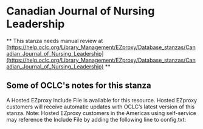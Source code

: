 # Canadian Journal of Nursing Leadership
** This stanza needs manual review at [https://help.oclc.org/Library_Management/EZproxy/Database_stanzas/Canadian_Journal_of_Nursing_Leadership](https://help.oclc.org/Library_Management/EZproxy/Database_stanzas/Canadian_Journal_of_Nursing_Leadership) **

## Some of OCLC's notes for this stanza

A Hosted EZproxy Include File is available for this resource. Hosted EZproxy customers will receive automatic updates with OCLC&rsquo;s latest version of this stanza. Note: Hosted EZproxy customers in the Americas using self-service may reference the Include File by adding the following line to config.txt:

&nbsp;

&nbsp;
